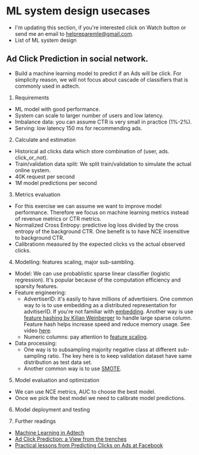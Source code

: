# ML system design usecases
* I'm updating this section, if you're interested click on Watch button or send me an email to helpreparemle@gmail.com. 
* List of ML system design

## Ad Click Prediction in social network. 
* Build a machine learning model to predict if an Ads will be click. For simplicity reason, 
we will not focus about cascade of classifiers that is commonly used in adtech. 

1. Requirements
* ML model with good performance. 
* System can scale to larger number of users and low latency.  
* Imbalance data: you can assume CTR is very small in practice (1%-2%). 
* Serving: low latency 150 ms for recommending ads. 


2. Calculate and estimation
* Historical ad clicks data which store combination of (user, ads. click_or_not). 
* Train/validation data split:  We split train/validation to simulate the actual online system. 
* 40K request per second
* 1M model predictions per second


3. Metrics evaluation
* For this exercise we can assume we want to improve model performance. Therefore we focus on machine learning metrics instead of revenue metrics or CTR metrics. 
* Normalized Cross Entropy: predictive log loss divided by the cross entropy of the background CTR. One benefit is to have NCE insensitive to background CTR. 
* Calibrationn measured by the expected clicks vs the actual observed clicks. 

4. Modelling: features scaling, major sub-sambling. 
* Model: We can use probablistic sparse linear classifier (logistic regression). It's popular because of the computation efficiency and sparsity features.
* Feature engineering:
    * AdvertiserID: it's easily to have millions of advertisiers. One common way to is to use embedding as a distributed representation for advitiserID. If you're not familiar with [embedding](https://blog.twitter.com/engineering/en_us/topics/insights/2018/embeddingsattwitter.html). Another way is use [feature hashing by Kilian Weinberger](https://arxiv.org/pdf/0902.2206.pdf) to handle large sparse column. Feature hash helps increase speed and reduce memory usage. See video [here](https://www.coursera.org/lecture/machine-learning-applications-big-data/hashing-trick-GswXH). 
    * Numeric columns: pay attention to [feature scaling](https://www.datacamp.com/community/tutorials/preprocessing-in-data-science-part-2-centering-scaling-and-logistic-regression).
* Data processing:
    * One way is to subsampling majority negative class at different sub-sampling ratio. The key here is to keep validation dataset have same distribution as test data set. 
    * Another common way is to use [SMOTE](https://arxiv.org/pdf/1106.1813.pdf).

5. Model evaluation and optimization
* We can use NCE metrics, AUC to choose the best model. 
* Once we pick the best model we need to calibrate model predictions. 

6. Model deployment and testing

7. Further readings
* [Machine Learning in Adtech](https://www.slideshare.net/databricks/machine-learning-for-adtech-in-action-with-cyrille-dubarry-and-han-ju)
* [Ad Click Prediction: a View from the trenches](https://storage.googleapis.com/pub-tools-public-publication-data/pdf/41159.pdf)
* [Practical lessons from Predicting Clicks on Ads at Facebook](https://research.fb.com/wp-content/uploads/2016/11/practical-lessons-from-predicting-clicks-on-ads-at-facebook.pdf)